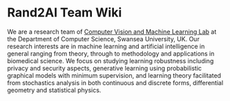 # Rand2AI Team Wiki
We are a research team of [Computer Vision and Machine Learning Lab](http://csvision.swansea.ac.uk/) at the Department of Computer Science, Swansea University, UK. Our research interests are in machine learning and artificial intelligence in general ranging from theory, through to methodology and applications in biomedical science. We focus on studying learning robustness including privacy and security aspects, generative learning using probabilistic graphical models with minimum supervision, and learning theory facilitated from stochastics analysis in both continuous and discrete forms, differential geometry and statistical physics.
